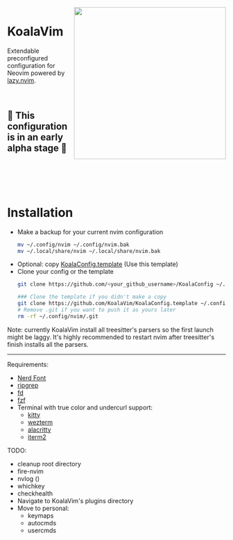<img src="https://github.com/KoalaVim/KoalaVim/assets/4954051/9d498b88-3adf-49d7-9518-b7ea8d18f204" align="right" width="350" />

# KoalaVim 

Extendable preconfigured configuration for Neovim powered by [lazy.nvim](https://github.com/folke/lazy.nvim).

<br>

## 🚧 **This configuration is in an early alpha stage** 🚧

<br><br>
---

# Installation
* Make a backup for your current nvim configuration 
    ```bash
    mv ~/.config/nvim ~/.config/nvim.bak
    mv ~/.local/share/nvim ~/.local/share/nvim.bak
    ```
* Optional: copy [KoalaConfig.template](https://github.com/KoalaVim/KoalaConfig.template) (Use this template)
* Clone your config or the template
    ```bash
    git clone https://github.com/<your_github_username>/KoalaConfig ~/.config/nvim

    ### Clone the template if you didn't make a copy
    git clone https://github.com/KoalaVim/KoalaConfig.template ~/.config/nvim
    # Remove .git if you want to push it as yours later
    rm -rf ~/.config/nvim/.git
    ```

Note: currently KoalaVim install all treesitter's parsers so the first launch might be laggy. It's highly recommended to restart nvim after treesitter's finish installs all the parsers.

---

Requirements:
- [Nerd Font](https://www.nerdfonts.com/)
- [ripgrep](https://github.com/BurntSushi/ripgrep)
- [fd](https://github.com/sharkdp/fd)
- [fzf](https://github.com/junegunn/fzf)
- Terminal with true color and undercurl support:
    - [kitty](https://github.com/kovidgoyal/kitty)
    - [wezterm](https://github.com/wez/wezterm)
    - [alacritty](https://github.com/alacritty/alacritty)
    - [iterm2](https://iterm2.com/)

TODO:
- cleanup root directory
- fire-nvim
- nvlog ()
- whichkey
- checkhealth
- Navigate to KoalaVim's plugins directory
- Move to personal:
    - keymaps
    - autocmds
    - usercmds
